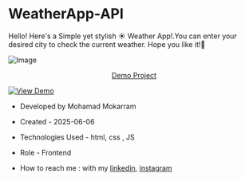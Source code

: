 # WeatherApp-API
<p>Hello! Here's a Simple yet stylish ☀️ Weather App!.You can enter your desired city to check the current weather. Hope you like it!🚀</p>

![Image](https://github.com/user-attachments/assets/80e72929-28b6-4118-bb2d-9c7d76599c99)
<p align="center"><a href="https://mohamadmokarram.github.io/WeatherApp-API/">Demo Project</a></p>


<a href="https://mohamadmokarram.github.io/WeatherApp-API" target="_blank">
  <img src="https://img.shields.io/badge/demo-%20View%20Demo%20-blue.svg?style=for-the-badge&logo=github" alt="View Demo">
</a>


- Developed by Mohamad Mokarram

- Created - 2025-06-06

- Technologies Used -  html, css , JS 

- Role - Frontend

- How to reach me : with my [linkedin](https://www.linkedin.com/in/mohamad-mokaram-05b873200/), [instagram](https://www.instagram.com/mokaram_frontdeveloper/)
